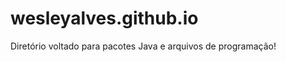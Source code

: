 wesleyalves.github.io
=====================

Diretório voltado para pacotes Java e arquivos de programação!
